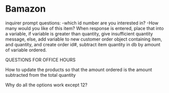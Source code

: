 # Bamazon

inquirer prompt questions: 
    -which id number are you interested in? 
    -How many would you like of this item?
When response is entered, place that into a variable, 
    if variable is greater than quantity, give insufficient quantity message, 
    else, add variable to new customer order object containing item, and quantity, and create order id#, 
    subtract item quantity in db by amount of variable ordered. 


QUESTIONS FOR OFFICE HOURS 

How to update the products so that the amount ordered is the amount subtracted from the total quantity

Why do all the options work except 12?




